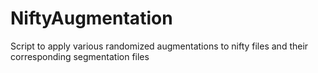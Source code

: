 # NiftyAugmentation
Script to apply various randomized augmentations to nifty files and their corresponding segmentation files
